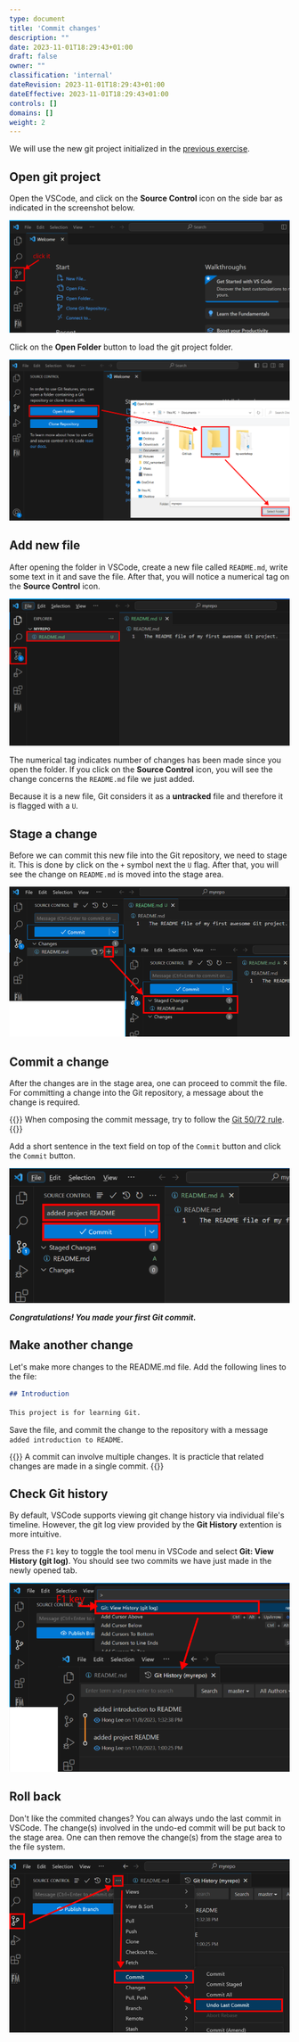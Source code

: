 ```yaml
---
type: document
title: 'Commit changes'
description: ""
date: 2023-11-01T18:29:43+01:00
draft: false
owner: ""
classification: 'internal'
dateRevision: 2023-11-01T18:29:43+01:00
dateEffective: 2023-11-01T18:29:43+01:00
controls: []
domains: []
weight: 2
---
```


We will use the new git project initialized in the [previous exercise](../git_init/).

## Open git project

Open the VSCode, and click on the __Source Control__ icon on the side bar as indicated in the screenshot below.

![](figures/vscode-source-control.png)

Click on the __Open Folder__ button to load the git project folder.

![](figures/vscode-open-folder.png)

## Add new file

After opening the folder in VSCode, create a new file called `README.md`, write some text in it and save the file.  After that, you will notice a numerical tag on the __Source Control__ icon.

![](figures/vscode-new-file.png)

The numerical tag indicates number of changes has been made since you open the folder.  If you click on the __Source Control__ icon, you will see the change concerns the `README.md` file we just added.

Because it is a new file, Git considers it as a __untracked__ file and therefore it is flagged with a `U`.

## Stage a change

Before we can commit this new file into the Git repository, we need to stage it.  This is done by click on the `+` symbol next the `U` flag.  After that, you will see the change on `README.md` is moved into the stage area.

![](figures/vscode-git-stage.png)

## Commit a change

After the changes are in the stage area, one can proceed to commit the file.  For committing a change into the Git repository, a message about the change is required.

{{<note type="tip">}}
When composing the commit message, try to follow the [Git 50/72 rule](https://dev.to/noelworden/improving-your-commit-message-with-the-50-72-rule-3g79).
{{</note>}}

Add a short sentence in the text field on top of the `Commit` button and click the `Commit` button.

![](figures/vscode-git-commit.png)

___Congratulations! You made your first Git commit.___

## Make another change

Let's make more changes to the README.md file.  Add the following lines to the file:

```markdown
## Introduction

This project is for learning Git.
```

Save the file, and commit the change to the repository with a message `added introduction to README`.

{{<note type="tip">}}
A commit can involve multiple changes.  It is practicle that related changes are made in a single commit. 
{{</note>}}

## Check Git history

By default, VSCode supports viewing git change history via individual file's timeline.  However, the git log view provided by the __Git History__ extention is more intuitive.

Press the `F1` key to toggle the tool menu in VSCode and select __Git: View History (git log)__. You should see two commits we have just made in the newly opened tab.

![](figures/vscode-git-log.png)

## Roll back

Don't like the commited changes? You can always undo the last commit in VSCode. The change(s) involved in the undo-ed commit will be put back to the stage area.  One can then remove the change(s) from the stage area to the file system.

![](figures/vscode-git-undo-commit.png)